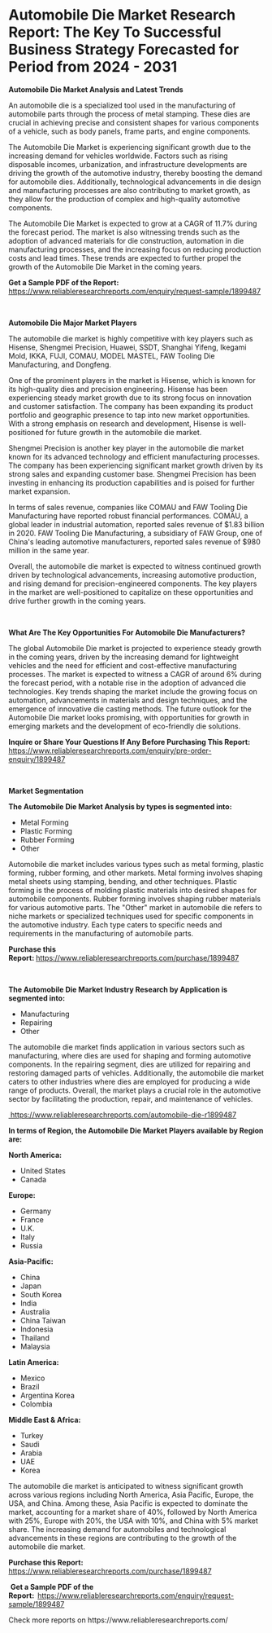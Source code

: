 <p><h1>Automobile Die Market Research Report: The Key To Successful Business Strategy Forecasted for Period from 2024 - 2031</h1></p><p><strong>Automobile Die Market Analysis and Latest Trends</strong></p>
<p><p>An automobile die is a specialized tool used in the manufacturing of automobile parts through the process of metal stamping. These dies are crucial in achieving precise and consistent shapes for various components of a vehicle, such as body panels, frame parts, and engine components.</p><p>The Automobile Die Market is experiencing significant growth due to the increasing demand for vehicles worldwide. Factors such as rising disposable incomes, urbanization, and infrastructure developments are driving the growth of the automotive industry, thereby boosting the demand for automobile dies. Additionally, technological advancements in die design and manufacturing processes are also contributing to market growth, as they allow for the production of complex and high-quality automotive components.</p><p>The Automobile Die Market is expected to grow at a CAGR of 11.7% during the forecast period. The market is also witnessing trends such as the adoption of advanced materials for die construction, automation in die manufacturing processes, and the increasing focus on reducing production costs and lead times. These trends are expected to further propel the growth of the Automobile Die Market in the coming years.</p></p>
<p><strong>Get a Sample PDF of the Report:&nbsp;</strong> <a href="https://www.reliableresearchreports.com/enquiry/request-sample/1899487">https://www.reliableresearchreports.com/enquiry/request-sample/1899487</a></p>
<p>&nbsp;</p>
<p><strong>Automobile Die Major Market Players</strong></p>
<p><p>The automobile die market is highly competitive with key players such as Hisense, Shengmei Precision, Huawei, SSDT, Shanghai Yifeng, Ikegami Mold, IKKA, FUJI, COMAU, MODEL MASTEL, FAW Tooling Die Manufacturing, and Dongfeng. </p><p>One of the prominent players in the market is Hisense, which is known for its high-quality dies and precision engineering. Hisense has been experiencing steady market growth due to its strong focus on innovation and customer satisfaction. The company has been expanding its product portfolio and geographic presence to tap into new market opportunities. With a strong emphasis on research and development, Hisense is well-positioned for future growth in the automobile die market.</p><p>Shengmei Precision is another key player in the automobile die market known for its advanced technology and efficient manufacturing processes. The company has been experiencing significant market growth driven by its strong sales and expanding customer base. Shengmei Precision has been investing in enhancing its production capabilities and is poised for further market expansion.</p><p>In terms of sales revenue, companies like COMAU and FAW Tooling Die Manufacturing have reported robust financial performances. COMAU, a global leader in industrial automation, reported sales revenue of $1.83 billion in 2020. FAW Tooling Die Manufacturing, a subsidiary of FAW Group, one of China's leading automotive manufacturers, reported sales revenue of $980 million in the same year.</p><p>Overall, the automobile die market is expected to witness continued growth driven by technological advancements, increasing automotive production, and rising demand for precision-engineered components. The key players in the market are well-positioned to capitalize on these opportunities and drive further growth in the coming years.</p></p>
<p>&nbsp;</p>
<p><strong>What Are The Key Opportunities For Automobile Die Manufacturers?</strong></p>
<p><p>The global Automobile Die market is projected to experience steady growth in the coming years, driven by the increasing demand for lightweight vehicles and the need for efficient and cost-effective manufacturing processes. The market is expected to witness a CAGR of around 6% during the forecast period, with a notable rise in the adoption of advanced die technologies. Key trends shaping the market include the growing focus on automation, advancements in materials and design techniques, and the emergence of innovative die casting methods. The future outlook for the Automobile Die market looks promising, with opportunities for growth in emerging markets and the development of eco-friendly die solutions.</p></p>
<p><strong>Inquire or Share Your Questions If Any Before Purchasing This Report:</strong> <a href="https://www.reliableresearchreports.com/enquiry/pre-order-enquiry/1899487">https://www.reliableresearchreports.com/enquiry/pre-order-enquiry/1899487</a></p>
<p>&nbsp;</p>
<p><strong>Market Segmentation</strong></p>
<p><strong>The Automobile Die Market Analysis by types is segmented into:</strong></p>
<p><ul><li>Metal Forming</li><li>Plastic Forming</li><li>Rubber Forming</li><li>Other</li></ul></p>
<p><p>Automobile die market includes various types such as metal forming, plastic forming, rubber forming, and other markets. Metal forming involves shaping metal sheets using stamping, bending, and other techniques. Plastic forming is the process of molding plastic materials into desired shapes for automobile components. Rubber forming involves shaping rubber materials for various automotive parts. The "Other" market in automobile die refers to niche markets or specialized techniques used for specific components in the automotive industry. Each type caters to specific needs and requirements in the manufacturing of automobile parts.</p></p>
<p><strong>Purchase this Report:&nbsp;</strong><a href="https://www.reliableresearchreports.com/purchase/1899487">https://www.reliableresearchreports.com/purchase/1899487</a></p>
<p>&nbsp;</p>
<p><strong>The Automobile Die Market Industry Research by Application is segmented into:</strong></p>
<p><ul><li>Manufacturing</li><li>Repairing</li><li>Other</li></ul></p>
<p><p>The automobile die market finds application in various sectors such as manufacturing, where dies are used for shaping and forming automotive components. In the repairing segment, dies are utilized for repairing and restoring damaged parts of vehicles. Additionally, the automobile die market caters to other industries where dies are employed for producing a wide range of products. Overall, the market plays a crucial role in the automotive sector by facilitating the production, repair, and maintenance of vehicles.</p></p>
<p><a href="https://www.reliableresearchreports.com/automobile-die-r1899487">&nbsp;https://www.reliableresearchreports.com/automobile-die-r1899487</a></p>
<p><strong>In terms of Region, the Automobile Die Market Players available by Region are:</strong></p>
<p>
    <p> <strong> North America: </strong>
        <ul>
            <li>United States</li>
            <li>Canada</li>
        </ul>
        </p> 
    <p> <strong> Europe: </strong>
        <ul>
            <li>Germany</li>
            <li>France</li>
            <li>U.K.</li>
            <li>Italy</li>
            <li>Russia</li>
        </ul>
        </p> 
    <p> <strong> Asia-Pacific: </strong>
        <ul>
            <li>China</li>
            <li>Japan</li>
            <li>South Korea</li>
            <li>India</li>
            <li>Australia</li>
            <li>China Taiwan</li>
            <li>Indonesia</li>
            <li>Thailand</li>
            <li>Malaysia</li>
        </ul>
        </p> 
    <p> <strong> Latin America: </strong>
        <ul>
            <li>Mexico</li>
            <li>Brazil</li>
            <li>Argentina Korea</li>
            <li>Colombia</li>
        </ul>
        </p> 
    <p> <strong> Middle East & Africa: </strong>
        <ul>
            <li>Turkey</li>
            <li>Saudi</li>
            <li>Arabia</li>
            <li>UAE</li>
            <li>Korea</li>
        </ul>
    </p>
    </p>
<p><p>The automobile die market is anticipated to witness significant growth across various regions including North America, Asia Pacific, Europe, the USA, and China. Among these, Asia Pacific is expected to dominate the market, accounting for a market share of 40%, followed by North America with 25%, Europe with 20%, the USA with 10%, and China with 5% market share. The increasing demand for automobiles and technological advancements in these regions are contributing to the growth of the automobile die market.</p></p>
<p><strong>Purchase this Report: </strong><a href="https://www.reliableresearchreports.com/purchase/1899487">https://www.reliableresearchreports.com/purchase/1899487</a></p>
<p>&nbsp;<strong>Get a Sample PDF of the Report:&nbsp;&nbsp;</strong><a href="https://www.reliableresearchreports.com/enquiry/request-sample/1899487">https://www.reliableresearchreports.com/enquiry/request-sample/1899487</a></p>
<p><strong></strong></p>
<p>Check more reports on https://www.reliableresearchreports.com/</p>